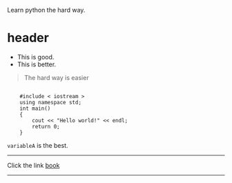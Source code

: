 Learn python the hard way.

header
=====
* This is good.
* This is better.

> The hard way is easier

<code>
	#include < iostream >
	using namespace std;
	int main()
	{
		cout << "Hello world!" << endl;
		return 0;
	}
</code>

`` variableA `` is the best.

---
Click the link [book](http://learnpyththehardway.org] "The book website")
***